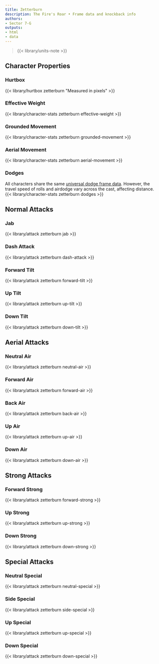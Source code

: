 ```yaml
---
title: Zetterburn
description: The Fire's Roar • Frame data and knockback info
authors:
- Sector 7-G
outputs:
- html
- data
---
```


> {{< library/units-note >}}

## Character Properties
### Hurtbox
{{< library/hurtbox zetterburn "Measured in pixels" >}}
### Effective Weight
{{< library/character-stats zetterburn effective-weight >}}
### Grounded Movement
{{< library/character-stats zetterburn grounded-movement >}}
### Aerial Movement
{{< library/character-stats zetterburn aerial-movement >}}
### Dodges
All characters share the same [universal dodge frame data](/library/glossary#dodges). However, the travel speed of rolls and airdodge vary across the cast, affecting distance.
{{< library/character-stats zetterburn dodges >}}

## Normal Attacks
### Jab
{{< library/attack zetterburn jab >}}
### Dash Attack
{{< library/attack zetterburn dash-attack >}}
### Forward Tilt
{{< library/attack zetterburn forward-tilt >}}
### Up Tilt
{{< library/attack zetterburn up-tilt >}}
### Down Tilt
{{< library/attack zetterburn down-tilt >}}

## Aerial Attacks
### Neutral Air
{{< library/attack zetterburn neutral-air >}}
### Forward Air
{{< library/attack zetterburn forward-air >}}
### Back Air
{{< library/attack zetterburn back-air >}}
### Up Air
{{< library/attack zetterburn up-air >}}
### Down Air
{{< library/attack zetterburn down-air >}}

## Strong Attacks
### Forward Strong
{{< library/attack zetterburn forward-strong >}}
### Up Strong
{{< library/attack zetterburn up-strong >}}
### Down Strong
{{< library/attack zetterburn down-strong >}}

## Special Attacks
### Neutral Special
{{< library/attack zetterburn neutral-special >}}
### Side Special
{{< library/attack zetterburn side-special >}}
### Up Special
{{< library/attack zetterburn up-special >}}
### Down Special
{{< library/attack zetterburn down-special >}}

